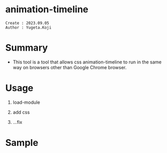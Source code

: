 animation-timeline
===
```
Create : 2023.09.05
Author : Yugeta.Koji
```

# Summary
- This tool is a tool that allows css animation-timeline to run in the same way on browsers other than Google Chrome browser.

# Usage
1. load-module

2. add css

3. ...fix

# Sample

